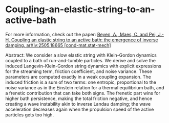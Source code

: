 # **Coupling-an-elastic-string-to-an-active-bath**

For more information, check out the paper: [Beyen, A., Maes, C. and Pei, J.-H. Coupling an elastic string to an active bath: the emergence of inverse damping. arXiv:2505.18665 [cond-mat.stat-mech]](https://arxiv.org/abs/2505.18665)

Abstract: We consider a slow elastic string with Klein-Gordon dynamics coupled to a bath of run-and-tumble particles. We derive and solve the induced Langevin-Klein-Gordon string dynamics with explicit expressions for the streaming term, friction coefficient, and noise variance. These parameters are
computed exactly in a weak coupling expansion. The induced friction is a sum of two terms: one entropic, proportional to the noise variance as in the Einstein relation for a thermal equilibrium
bath, and a frenetic contribution that can take both signs. The frenetic part wins for higher bath persistence, making the total friction negative, and hence creating a wave instability akin to inverse
Landau damping; the wave acceleration decreases again when the propulsion speed of the active particles gets too high.
